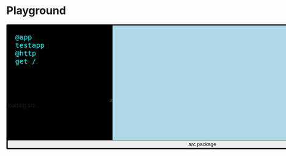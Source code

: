 # Playground

<!-- single file component -->
<style>
form {
  display: flex;
  flex-flow: row wrap;
  background:black;
  border:3px solid black;
  border-radius: 3px;
  width: 1020px;
}

#preview {
  flex: 1;
  overflow: scroll;
  min-height: 300px;
  background:lightblue;
  color:darkblue;
  border:none;
  padding: 0 0 0 20px;
}

textarea {
  flex:0;
  padding: 20px;
  min-height:200px;
  margin:0;
  background: black;
  color: cyan;
  border: none;
  font-size: 1.3em;
}

button {
  flex: 1 100%;
}

</style>

<form action=/api/1/package>
  <div>
<textarea name=arc>
@app
testapp
@http
get /
</textarea>
    <div id=tree>loading src...</div>
  </div>
  <div id=preview></div>
  <button type=submit>arc package</button>
</form>

<script type=module src=/intro/playground.js></script>
